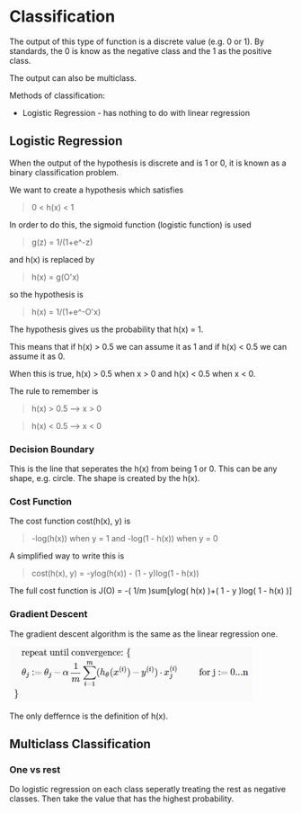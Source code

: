 <a name="classification"></a>

# Classification
The output of this type of function is a discrete value (e.g. 0 or 1).
By standards, the 0 is know as the negative class and the 1 as the positive class.

The output can also be multiclass.

Methods of classification:
* Logistic Regression - has nothing to do with linear regression

<a name="logistic-regression"></a>

## Logistic Regression
When the output of the hypothesis is discrete and is 1 or 0, it is known as a binary classification problem.

We want to create a hypothesis which satisfies 
>0 < h(x) < 1

In order to do this, the sigmoid function (logistic function) is used
> g(z) = 1/(1+e^-z)

and h(x) is replaced by
> h(x) = g(O'x)

so the hypothesis is
> h(x) = 1/(1+e^-O'x)

The hypothesis gives us the probability that h(x) = 1.

This means that if h(x) > 0.5 we can assume it as 1 and if h(x) < 0.5 we can assume it as 0.

When this is true, h(x) > 0.5 when x > 0 and h(x) < 0.5 when x < 0.

The rule to remember is
>h(x) > 0.5 --> x > 0

>h(x) < 0.5 --> x < 0

### Decision Boundary
This is the line that seperates the h(x) from being 1 or 0. This can be any shape, e.g. circle. The shape is created by the h(x).

### Cost Function
The cost function cost(h(x), y) is
> -log(h(x)) when y = 1
and
>-log(1 - h(x)) when y = 0

A simplified way to write this is 
>cost(h(x), y) = -ylog(h(x)) - (1 - y)log(1 - h(x))

The full cost function is
J(O) = -( 1/m )sum[ylog( h(x) )+( 1 - y )log( 1 - h(x) )]

### Gradient Descent
The gradient descent algorithm is the same as the linear regression one.

![Gradient Descent for Logistic Regression](https://github.com/waquidvp/machine-learning-notes/blob/master/assets/multivariate-regression-gradient-descent.PNG?raw=true)

The only deffernce is the definition of h(x).

## Multiclass Classification
### One vs rest

Do logistic regression on each class seperatly treating the rest as negative classes.
Then take the value that has the highest probability.